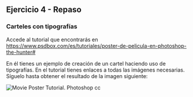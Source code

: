 ## Ejercicio 4 - Repaso
### Carteles con tipografías

Accede al tutorial que encontrarás en https://www.psdbox.com/es/tutoriales/poster-de-pelicula-en-photoshop-the-hunter#

En él tienes un ejemplo de creación de un cartel haciendo uso de tipografías. En el tutorial tienes enlaces a todas las imágenes necesarias. Síguelo hasta obtener el resultado de la imagen siguiente:

![Movie Poster Tutorial. Photoshop cc](https://www.psdbox.com/wp-content/uploads/2016/05/final-740.jpg)


